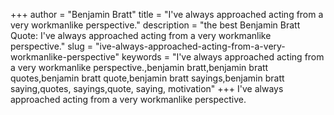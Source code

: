 +++
author = "Benjamin Bratt"
title = "I've always approached acting from a very workmanlike perspective."
description = "the best Benjamin Bratt Quote: I've always approached acting from a very workmanlike perspective."
slug = "ive-always-approached-acting-from-a-very-workmanlike-perspective"
keywords = "I've always approached acting from a very workmanlike perspective.,benjamin bratt,benjamin bratt quotes,benjamin bratt quote,benjamin bratt sayings,benjamin bratt saying,quotes, sayings,quote, saying, motivation"
+++
I've always approached acting from a very workmanlike perspective.
